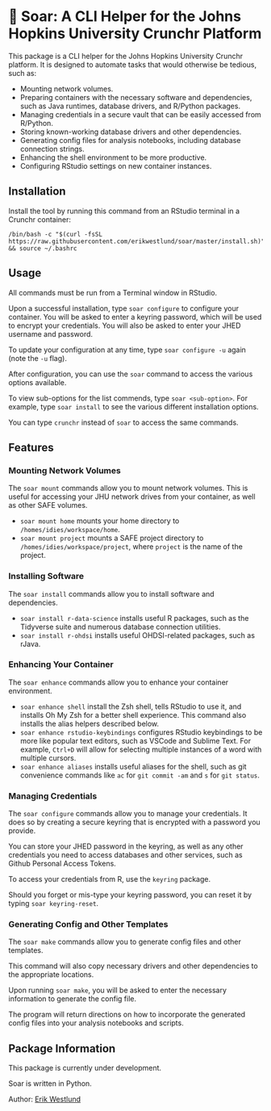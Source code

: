 # 🦅 Soar: A CLI Helper for the Johns Hopkins University Crunchr Platform

This package is a CLI helper for the Johns Hopkins University Crunchr platform. It is designed to automate tasks that would otherwise be tedious, such as:

* Mounting network volumes.
* Preparing containers with the necessary software and dependencies, such as Java runtimes, database drivers, and R/Python packages.
* Managing credentials in a secure vault that can be easily accessed from R/Python.
* Storing known-working database drivers and other dependencies.
* Generating config files for analysis notebooks, including database connection strings.
* Enhancing the shell environment to be more productive.
* Configuring RStudio settings on new container instances.

## Installation

Install the tool by running this command from an RStudio terminal in a Crunchr container:

```
/bin/bash -c "$(curl -fsSL https://raw.githubusercontent.com/erikwestlund/soar/master/install.sh)" && source ~/.bashrc
```

## Usage

All commands must be run from a Terminal window in RStudio.

Upon a successful installation, type `soar configure` to configure your container. You will be asked to enter a keyring password, which will be used to encrypt your credentials. You will also be asked to enter your JHED username and password.

To update your configuration at any time, type `soar configure -u` again (note the `-u` flag).

After configuration, you can use the `soar` command to access the various options available.

To view sub-options for the list commends, type `soar <sub-option>`. For example, type `soar install` to see the various different installation options.

You can type `crunchr` instead of `soar` to access the same commands.

## Features

### Mounting Network Volumes

The `soar mount` commands allow you to mount network volumes. This is useful for accessing your JHU network drives from your container, as well as other SAFE volumes.

* `soar mount home` mounts your home directory to `/homes/idies/workspace/home`.
* `soar mount project` mounts a SAFE project directory to `/homes/idies/workspace/project`, where `project` is the name of the project.

### Installing Software

The `soar install` commands allow you to install software and dependencies.

* `soar install r-data-science` installs useful R packages, such as the Tidyverse suite and numerous database connection utilities.
* `soar install r-ohdsi` installs useful OHDSI-related packages, such as rJava.

### Enhancing Your Container

The `soar enhance` commands allow you to enhance your container environment.

* `soar enhance shell` install the Zsh shell, tells RStudio to use it, and installs Oh My Zsh for a better shell experience. This command also installs the alias helpers described below.
* `soar enhance rstudio-keybindings` configures RStudio keybindings to be more like popular text editors, such as VSCode and Sublime Text. For example, `Ctrl+D` will allow for selecting multiple instances of a word with multiple cursors.
* `soar enhance aliases` installs useful aliases for the shell, such as git convenience commands like `ac` for `git commit -am` and `s` for `git status`.

### Managing Credentials

The `soar configure` commands allow you to manage your credentials. It does so by creating a secure keyring that is encrypted with a password you provide.

You can store your JHED password in the keyring, as well as any other credentials you need to access databases and other services, such as Github Personal Access Tokens.

To access your credentials from R, use the `keyring` package.

Should you forget or mis-type your keyring password, you can reset it by typing `soar keyring-reset`.

### Generating Config and Other Templates

The `soar make` commands allow you to generate config files and other templates.

This command will also copy necessary drivers and other dependencies to the appropriate locations.

Upon running `soar make`, you will be asked to enter the necessary information to generate the config file.

The program will return directions on how to incorporate the generated config files into your analysis notebooks and scripts.


## Package Information

This package is currently under development.

Soar is written in Python.

Author: [Erik Westlund](https://publichealth.jhu.edu/faculty/4677/erik-westlund)
